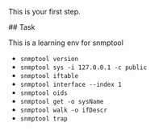 This is your first step.

## Task

This is a learning env for snmptool
* `snmptool version`
* `snmptool sys -i 127.0.0.1 -c public`
* `snmptool iftable`
* `snmptool interface --index 1`
* `snmptool oids`
* `snmptool get -o sysName`
* `snmptool walk -o ifDescr`
* `snmptool trap`


